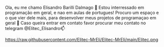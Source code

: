 
Ola, eu me chamo Elisandro Barilli Dalmago 👋
Estou interressado em programação em geral, e nao em aulas de portugues!
Procuro um espaço e o que vier dele mais, para desenvolver meus projetos de programaçao em geral 👀
Caso queira entrar em contato favor procurar meu contato no telegram @Elitec_Elisandro📫

https://raw.githubusercontent.com/Elitec-MrEli/Elitec-MrEli/main/Elitec.png
